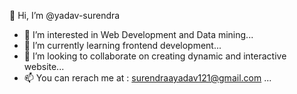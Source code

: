  👋 Hi, I’m @yadav-surendra
- 👀 I’m interested in Web Development and Data mining...
- 🌱 I’m currently learning frontend development...
- 💞️ I’m looking to collaborate on creating dynamic and interactive website...
- 📫 You can rerach me at : surendraayadav121@gmail.com ...

<!---
yadav-surendra/yadav-surendra is a ✨ special ✨ repository because its `README.md` (this file) appears on your GitHub profile.
You can click the Preview link to take a look at your changes.
--->
